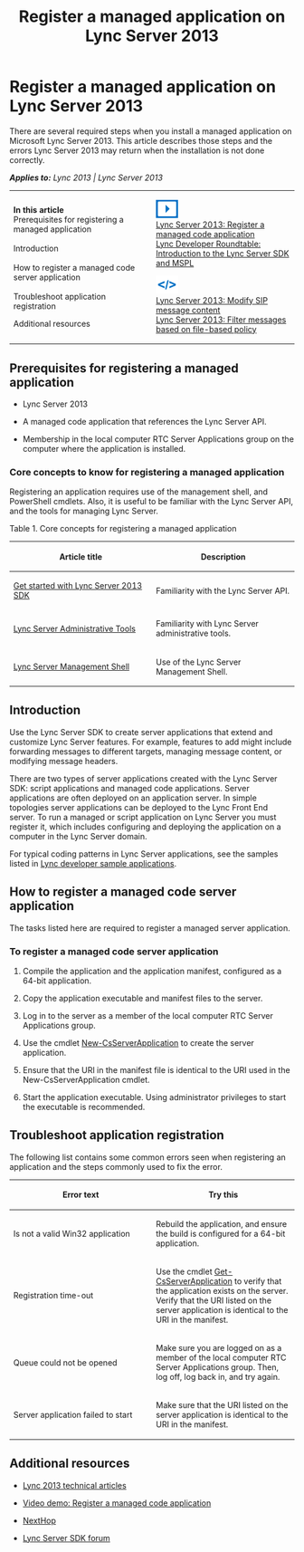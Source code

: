 ﻿---
title: Register a managed application on Lync Server 2013
TOCTitle: Register a managed application on Lync Server 2013
ms:assetid: b69d571e-eacc-494a-9a74-047468265b20
ms:mtpsurl: https://msdn.microsoft.com/en-us/library/Dn600167(v=office.15)
ms:contentKeyID: 61055790
ms.date: 07/25/2014
mtps_version: v=office.15
---

# Register a managed application on Lync Server 2013

There are several required steps when you install a managed application on Microsoft Lync Server 2013. This article describes those steps and the errors Lync Server 2013 may return when the installation is not done correctly.


_**Applies to:** Lync 2013 | Lync Server 2013_

<table>
<colgroup>
<col style="width: 50%" />
<col style="width: 50%" />
</colgroup>
<tbody>
<tr class="odd">
<td><p><strong>In this article</strong><br />
Prerequisites for registering a managed application<br />
<br />
Introduction<br />
<br />
How to register a managed code server application<br />
<br />
Troubleshoot application registration<br />
</p>
<p>Additional resources</p></td>
<td><p><img src="images/JJ933201.mod_icon_links_videos(Office.15).png" title="Related videos" alt="Related videos" /><br />
<a href="http://channel9.msdn.com/posts/lync-server-2013-register-a-managed-code-application">Lync Server 2013: Register a managed code application</a><br />
<a href="http://channel9.msdn.com/posts/lync-developer-roundtable-introduction-to-lync-server-2013-sdk-and-mspl">Lync Developer Roundtable: Introduction to the Lync Server SDK and MSPL</a></p>
<p><img src="images/Dn391641.mod_icon_links_samples(Office.15).png" title="Related code snippets and sample apps" alt="Related code snippets and sample apps" /><br />
<a href="http://code.msdn.microsoft.com/lync-server-2013-modify-37847bc4">Lync Server 2013: Modify SIP message content</a><br />
<a href="http://code.msdn.microsoft.com/lync-server-2013-filter-2bd7aae7">Lync Server 2013: Filter messages based on file-based policy</a></p></td>
</tr>
</tbody>
</table>


## Prerequisites for registering a managed application

  - Lync Server 2013

  - A managed code application that references the Lync Server API.

  - Membership in the local computer RTC Server Applications group on the computer where the application is installed.

### Core concepts to know for registering a managed application

Registering an application requires use of the management shell, and PowerShell cmdlets. Also, it is useful to be familiar with the Lync Server API, and the tools for managing Lync Server.

Table 1. Core concepts for registering a managed application

<table>
<colgroup>
<col style="width: 50%" />
<col style="width: 50%" />
</colgroup>
<thead>
<tr class="header">
<th><p>Article title</p></th>
<th><p>Description</p></th>
</tr>
</thead>
<tbody>
<tr class="odd">
<td><p><a href="../server-sdk/get-started-with-lync-server-2013-sdk.md">Get started with Lync Server 2013 SDK</a></p></td>
<td><p>Familiarity with the Lync Server API.</p></td>
</tr>
<tr class="even">
<td><p><a href="http://technet.microsoft.com/en-us/library/gg195756.aspx">Lync Server Administrative Tools</a></p></td>
<td><p>Familiarity with Lync Server administrative tools.</p></td>
</tr>
<tr class="odd">
<td><p><a href="http://technet.microsoft.com/en-us/library/gg398474.aspx">Lync Server Management Shell</a></p></td>
<td><p>Use of the Lync Server Management Shell.</p></td>
</tr>
</tbody>
</table>


## Introduction

Use the Lync Server SDK to create server applications that extend and customize Lync Server features. For example, features to add might include forwarding messages to different targets, managing message content, or modifying message headers.

There are two types of server applications created with the Lync Server SDK: script applications and managed code applications. Server applications are often deployed on an application server. In simple topologies server applications can be deployed to the Lync Front End server. To run a managed or script application on Lync Server you must register it, which includes configuring and deploying the application on a computer in the Lync Server domain.

For typical coding patterns in Lync Server applications, see the samples listed in [Lync developer sample applications](lync-developer-sample-applications.md).

## How to register a managed code server application

The tasks listed here are required to register a managed server application.

### To register a managed code server application

1.  Compile the application and the application manifest, configured as a 64-bit application.

2.  Copy the application executable and manifest files to the server.

3.  Log in to the server as a member of the local computer RTC Server Applications group.

4.  Use the cmdlet [New-CsServerApplication](http://technet.microsoft.com/en-us/library/gg398096.aspx) to create the server application.

5.  Ensure that the URI in the manifest file is identical to the URI used in the New-CsServerApplication cmdlet.

6.  Start the application executable. Using administrator privileges to start the executable is recommended.

## Troubleshoot application registration

The following list contains some common errors seen when registering an application and the steps commonly used to fix the error.

<table>
<colgroup>
<col style="width: 50%" />
<col style="width: 50%" />
</colgroup>
<thead>
<tr class="header">
<th><p>Error text</p></th>
<th><p>Try this</p></th>
</tr>
</thead>
<tbody>
<tr class="odd">
<td><p>Is not a valid Win32 application</p></td>
<td><p>Rebuild the application, and ensure the build is configured for a 64-bit application.</p></td>
</tr>
<tr class="even">
<td><p>Registration time-out</p></td>
<td><p>Use the cmdlet <a href="http://technet.microsoft.com/en-us/library/gg425948.aspx">Get-CsServerApplication</a> to verify that the application exists on the server. Verify that the URI listed on the server application is identical to the URI in the manifest.</p></td>
</tr>
<tr class="odd">
<td><p>Queue could not be opened</p></td>
<td><p>Make sure you are logged on as a member of the local computer RTC Server Applications group. Then, log off, log back in, and try again.</p></td>
</tr>
<tr class="even">
<td><p>Server application failed to start</p></td>
<td><p>Make sure that the URI listed on the server application is identical to the URI in the manifest.</p></td>
</tr>
</tbody>
</table>


## Additional resources

  - [Lync 2013 technical articles](lync-2013-technical-articles.md)

  - [Video demo: Register a managed code application](http://channel9.msdn.com/posts/lync-server-2013-register-a-managed-code-application)

  - [NextHop](http://blogs.technet.com/b/nexthop/)

  - [Lync Server SDK forum](http://social.msdn.microsoft.com/forums/lync/en-us/home?forum=communicationsserversdk%26filter=alltypes%26sort=lastpostdesc)

